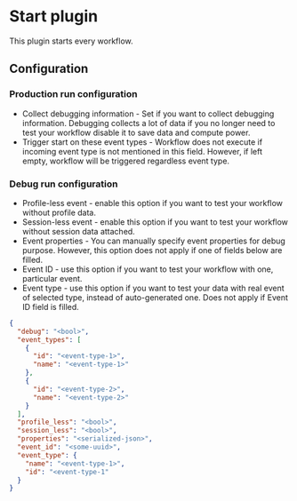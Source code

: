 # Start plugin

This plugin starts every workflow.

## Configuration

### Production run configuration

- Collect debugging information - Set if you want to collect debugging information. Debugging collects a lot of data if
  you no longer need to test your workflow disable it to save data and compute power.
- Trigger start on these event types - Workflow does not execute if incoming event type is not mentioned in this field.
  However, if left empty, workflow will be triggered regardless event type.

### Debug run configuration

- Profile-less event - enable this option if you want to test your workflow without profile data.
- Session-less event - enable this option if you want to test your workflow without session data attached.
- Event properties - You can manually specify event properties for debug purpose. However, this option does not apply if
  one of fields below are filled.
- Event ID - use this option if you want to test your workflow with one, particular event.
- Event type - use this option if you want to test your data with real event of selected type, instead of auto-generated
  one. Does not apply if Event ID field is filled.

```json
{
  "debug": "<bool>",
  "event_types": [
    {
      "id": "<event-type-1>",
      "name": "<event-type-1>"
    },
    {
      "id": "<event-type-2>",
      "name": "<event-type-2>"
    }
  ],
  "profile_less": "<bool>",
  "session_less": "<bool>",
  "properties": "<serialized-json>",
  "event_id": "<some-uuid>",
  "event_type": {
    "name": "<event-type-1>",
    "id": "<event-type-1"
  }
}
```
